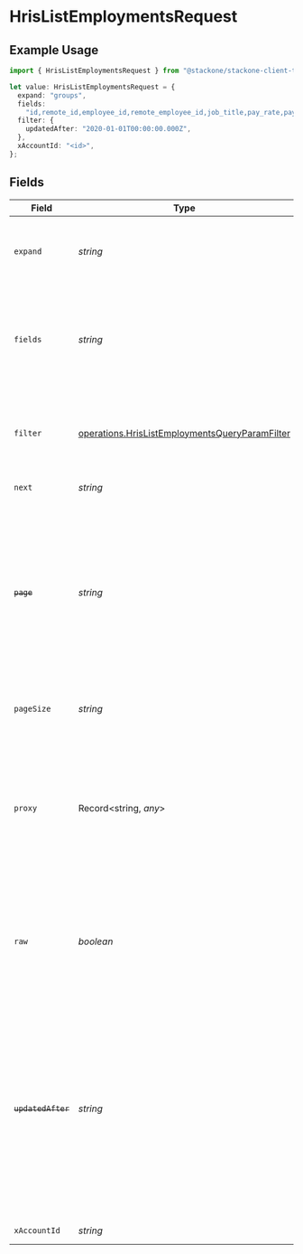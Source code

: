 # HrisListEmploymentsRequest

## Example Usage

```typescript
import { HrisListEmploymentsRequest } from "@stackone/stackone-client-ts/sdk/models/operations";

let value: HrisListEmploymentsRequest = {
  expand: "groups",
  fields:
    "id,remote_id,employee_id,remote_employee_id,job_title,pay_rate,pay_period,pay_frequency,pay_currency,effective_date,employment_type,employment_contract_type,work_time,created_at,updated_at,start_date,end_date,active,department,team,cost_center,cost_centers,division,job,type,contract_type,manager",
  filter: {
    updatedAfter: "2020-01-01T00:00:00.000Z",
  },
  xAccountId: "<id>",
};
```

## Fields

| Field                                                                                                                                                                                                                                                                                                    | Type                                                                                                                                                                                                                                                                                                     | Required                                                                                                                                                                                                                                                                                                 | Description                                                                                                                                                                                                                                                                                              | Example                                                                                                                                                                                                                                                                                                  |
| -------------------------------------------------------------------------------------------------------------------------------------------------------------------------------------------------------------------------------------------------------------------------------------------------------- | -------------------------------------------------------------------------------------------------------------------------------------------------------------------------------------------------------------------------------------------------------------------------------------------------------- | -------------------------------------------------------------------------------------------------------------------------------------------------------------------------------------------------------------------------------------------------------------------------------------------------------- | -------------------------------------------------------------------------------------------------------------------------------------------------------------------------------------------------------------------------------------------------------------------------------------------------------- | -------------------------------------------------------------------------------------------------------------------------------------------------------------------------------------------------------------------------------------------------------------------------------------------------------- |
| `expand`                                                                                                                                                                                                                                                                                                 | *string*                                                                                                                                                                                                                                                                                                 | :heavy_minus_sign:                                                                                                                                                                                                                                                                                       | The comma separated list of fields that will be expanded in the response                                                                                                                                                                                                                                 | groups                                                                                                                                                                                                                                                                                                   |
| `fields`                                                                                                                                                                                                                                                                                                 | *string*                                                                                                                                                                                                                                                                                                 | :heavy_minus_sign:                                                                                                                                                                                                                                                                                       | The comma separated list of fields that will be returned in the response (if empty, all fields are returned)                                                                                                                                                                                             | id,remote_id,employee_id,remote_employee_id,job_title,pay_rate,pay_period,pay_frequency,pay_currency,effective_date,employment_type,employment_contract_type,work_time,created_at,updated_at,start_date,end_date,active,department,team,cost_center,cost_centers,division,job,type,contract_type,manager |
| `filter`                                                                                                                                                                                                                                                                                                 | [operations.HrisListEmploymentsQueryParamFilter](../../../sdk/models/operations/hrislistemploymentsqueryparamfilter.md)                                                                                                                                                                                  | :heavy_minus_sign:                                                                                                                                                                                                                                                                                       | Filter parameters that allow greater customisation of the list response                                                                                                                                                                                                                                  |                                                                                                                                                                                                                                                                                                          |
| `next`                                                                                                                                                                                                                                                                                                   | *string*                                                                                                                                                                                                                                                                                                 | :heavy_minus_sign:                                                                                                                                                                                                                                                                                       | The unified cursor                                                                                                                                                                                                                                                                                       |                                                                                                                                                                                                                                                                                                          |
| ~~`page`~~                                                                                                                                                                                                                                                                                               | *string*                                                                                                                                                                                                                                                                                                 | :heavy_minus_sign:                                                                                                                                                                                                                                                                                       | : warning: ** DEPRECATED **: This will be removed in a future release, please migrate away from it as soon as possible.<br/><br/>The page number of the results to fetch                                                                                                                                 |                                                                                                                                                                                                                                                                                                          |
| `pageSize`                                                                                                                                                                                                                                                                                               | *string*                                                                                                                                                                                                                                                                                                 | :heavy_minus_sign:                                                                                                                                                                                                                                                                                       | The number of results per page (default value is 25)                                                                                                                                                                                                                                                     |                                                                                                                                                                                                                                                                                                          |
| `proxy`                                                                                                                                                                                                                                                                                                  | Record<string, *any*>                                                                                                                                                                                                                                                                                    | :heavy_minus_sign:                                                                                                                                                                                                                                                                                       | Query parameters that can be used to pass through parameters to the underlying provider request by surrounding them with 'proxy' key                                                                                                                                                                     |                                                                                                                                                                                                                                                                                                          |
| `raw`                                                                                                                                                                                                                                                                                                    | *boolean*                                                                                                                                                                                                                                                                                                | :heavy_minus_sign:                                                                                                                                                                                                                                                                                       | Indicates that the raw request result should be returned in addition to the mapped result (default value is false)                                                                                                                                                                                       |                                                                                                                                                                                                                                                                                                          |
| ~~`updatedAfter`~~                                                                                                                                                                                                                                                                                       | *string*                                                                                                                                                                                                                                                                                                 | :heavy_minus_sign:                                                                                                                                                                                                                                                                                       | : warning: ** DEPRECATED **: This will be removed in a future release, please migrate away from it as soon as possible.<br/><br/>Use a string with a date to only select results updated after that given date                                                                                           | 2020-01-01T00:00:00.000Z                                                                                                                                                                                                                                                                                 |
| `xAccountId`                                                                                                                                                                                                                                                                                             | *string*                                                                                                                                                                                                                                                                                                 | :heavy_check_mark:                                                                                                                                                                                                                                                                                       | The account identifier                                                                                                                                                                                                                                                                                   |                                                                                                                                                                                                                                                                                                          |